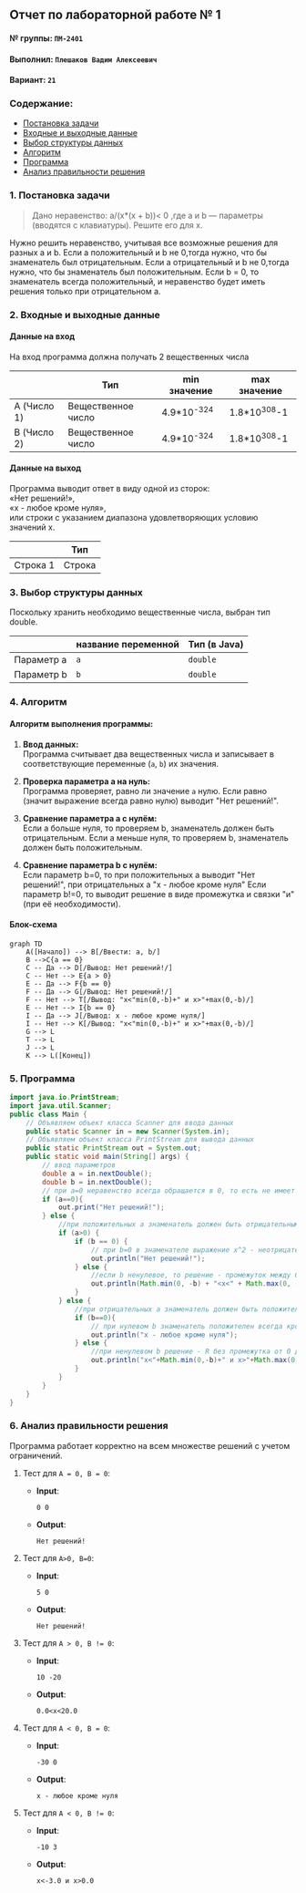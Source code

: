 ## Отчет по лабораторной работе № 1

#### № группы: `ПМ-2401`

#### Выполнил: `Плешаков Вадим Алексеевич`

#### Вариант: `21`

### Cодержание:

- [Постановка задачи](#1-постановка-задачи)
- [Входные и выходные данные](#2-входные-и-выходные-данные)
- [Выбор структуры данных](#3-выбор-структуры-данных)
- [Алгоритм](#4-алгоритм)
- [Программа](#5-программа)
- [Анализ правильности решения](#6-анализ-правильности-решения)

### 1. Постановка задачи

> Дано неравенство: a/(x*(x + b))< 0 ,где a и b — параметры (вводятся с клавиатуры). 
> Решите его для x.

Нужно решить неравенство, учитывая все возможные решения для разных а и b. 
Если а положительный и b не 0,тогда нужно, что бы знаменатель был отрицательным.
Если а отрицательный и b не 0,тогда нужно, что бы знаменатель был положительным.
Если b = 0, то знаменатель всегда положительный, и неравенство будет иметь решения
только при отрицательном а.


### 2. Входные и выходные данные

#### Данные на вход

На вход программа должна получать 2 вещественных числа

|             | Тип                | min значение          | max значение           |
|-------------|--------------------|-----------------------|------------------------|
| A (Число 1) | Вещественное число | 4.9*10<sup>-324</sup> | 1.8*10<sup>308</sup>-1 |
| B (Число 2) | Вещественное число | 4.9*10<sup>-324</sup> | 1.8*10<sup>308</sup>-1 |
#### Данные на выход

Программа выводит ответ в виду одной из сторок:  
«Нет решений!»,  
«x - любое кроме нуля»,  
или строки с указанием диапазона удовлетворяющих условию значений х.

|          | Тип    |
|----------|--------|
| Строка 1 | Строка |

### 3. Выбор структуры данных

Поскольку хранить необходимо вещественные числа, выбран тип double.

|            | название переменной | Тип (в Java) | 
|------------|---------------------|--------------|
| Параметр а | `a`                 | `double`     |
| Параметр b | `b`                 | `double`     |


### 4. Алгоритм

#### Алгоритм выполнения программы:

1. **Ввод данных:**  
   Программа считывает два вещественных числа
   и записывает в соответствующие переменные (`a`, `b`) их значения.

2. **Проверка параметра а на нуль:**  
   Программа проверяет, равно ли значение `a` нулю.
   Если равно (значит выражение всегда равно нулю) выводит "Нет решений!".

3. **Сравнение параметра а с нулём:**  
    Если a больше нуля, то проверяем b, знаменатель должен быть отрицательным.
    Если a меньше нуля, то проверяем b, знаменатель должен быть положительным.

4. **Сравнение параметра b с нулём:**  
   Если параметр b=0, то при положительных а выводит "Нет решений!", при отрицательных а "х - любое кроме нуля"
   Если параметр b!=0, то выводит решение в виде промежутка и связки "и" (при её необходимости). 



#### Блок-схема

```mermaid
graph TD
    A([Начало]) --> B[/Ввести: a, b/]
    B -->C{a == 0}
    C -- Да --> D[/Вывод: Нет решений!/]
    C -- Нет --> E{a > 0}
    E -- Да --> F{b == 0}
    F -- Да --> G[/Вывод: Нет решений!/]
    F -- Нет --> T[/Вывод: "x<"min(0,-b)+" и x>"+max(0,-b)/]
    E -- Нет --> I{b == 0}
    I -- Да --> J[/Вывод: x - любое кроме нуля/]
    I -- Нет --> K[/Вывод: "x<"min(0,-b)+" и x>"+max(0,-b)/]
    G --> L
    T --> L
    J --> L
    K --> L([Конец])

```

### 5. Программа

```java
import java.io.PrintStream;
import java.util.Scanner;
public class Main {
    // Объявляем объект класса Scanner для ввода данных
    public static Scanner in = new Scanner(System.in);
    // Объявляем объект класса PrintStream для вывода данных
    public static PrintStream out = System.out;
    public static void main(String[] args) {
        // ввод параметров
        double a = in.nextDouble();
        double b = in.nextDouble();
        // при а=0 неравенство всегда обращается в 0, то есть не имеет решений
        if (a==0){
            out.print("Нет решений!");
        } else {
            //при положительных а знаменатель должен быть отрицательным
            if (a>0) {
                if (b == 0) {
                    // при b=0 в знаменателе выражение x^2 - неотрицательное на R
                    out.println("Нет решений!");
                } else {
                    //если b ненулевое, то решение - промежуток между 0 и -b
                    out.println(Math.min(0, -b) + "<x<" + Math.max(0, -b));
                }
            } else {
                //при отрицательных а знаменатель должен быть положительным
                if (b==0){
                    // при нулевом b знаменатель положителен всегда кроме x=0
                    out.println("x - любое кроме нуля");
                } else {
                    //при ненулевом b решение - R без промежутка от 0 до -b
                    out.println("x<"+Math.min(0,-b)+" и x>"+Math.max(0,-b));
                }
            }
        }
    }
}
```

### 6. Анализ правильности решения

Программа работает корректно на всем множестве решений с учетом ограничений.

1. Тест для `A = 0, B = 0`:

    - **Input**:
        ```
        0 0
        ```

    - **Output**:
        ```
        Нет решений!
        ```

2. Тест для `A>0, B=0`:

    - **Input**:
        ```
        5 0 
        ```

    - **Output**:
        ```
        Нет решений!
        ```

3. Тест для `A > 0, B != 0`:

    - **Input**:
        ```
        10 -20
        ```

    - **Output**:
        ```
        0.0<x<20.0
        ```

4. Тест для `A < 0, B = 0`:

    - **Input**:
        ```
        -30 0
        ```

    - **Output**:
        ```
        x - любое кроме нуля
        ```

5. Тест для `A < 0, B != 0`:

    - **Input**:
        ```
        -10 3
        ```

    - **Output**:
        ```
        x<-3.0 и x>0.0
        ```

